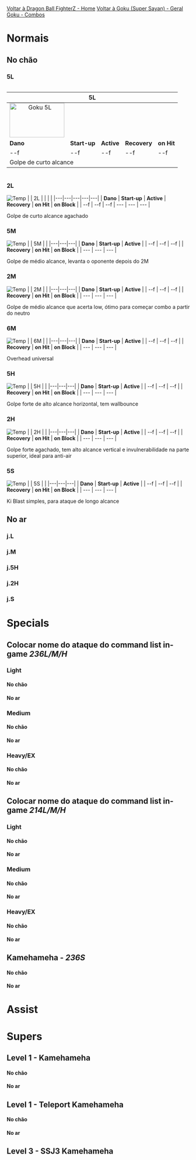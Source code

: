 <!-- TITLE: Goku - 2: Golpes e Framedata -->

[Voltar à Dragon Ball FighterZ - Home](/jogos/dragon-ball-fighter-z/home)
[Voltar à Goku (Super Sayan) - Geral](/jogos/dragon-ball-fighter-z/personagens/goku-ssj/geral)
[Goku - Combos](/jogos/dragon-ball-fighter-z/personagens/goku-ssj/combos)
# Normais
## No chão

### 5L


<div style="overflow-x:auto;">
    <table>
        <thead>
            <tr>
                <th colspan="5">5L</th>
            </tr>
        </thead>
        <tbody>
						<tr>
								<td colspan="5" style="display: inline; text-align: center;"> <img src="https://fgwiki.herokuapp.com/uploads/goku-5-l.png" alt="Goku 5L" width="150" height="94"> </td>
						</tr>
            <tr>
                <td><strong>Dano</strong></td> 
                <td><strong>Start-up</strong></td>
                <td><strong>Active</strong></td>
                <td><strong>Recovery</strong></td>
                <td><strong>on Hit</strong></td>
            </tr> 
						<tr>
                <td>--f</td>
                <td>--f</td>
                <td>--f</td>
                <td>--f</td> 
                <td>--f</td>
            </tr>
						<tr>
								<td colspan="5">Golpe de curto alcance</td>
						</tr>
        </tbody>
    </table>
</div>

### 2L
![Temp](/uploads/temp.png "Temp")
|  | 2L |  |  |  |
|---|---|---|---|---|
| **Dano** | **Start-up** | **Active** | **Recovery** | **on Hit** | **on Block** |
| --f | --f | --f | --- | --- | --- |

Golpe de curto alcance agachado

### 5M
![Temp](/uploads/temp.png "Temp")
|  | 5M |  |
|---|---|---|
| **Dano** | **Start-up** | **Active** |
| --f | --f | --f |
| **Recovery** | **on Hit** | **on Block** |
| --- | --- | --- |

Golpe de médio alcance, levanta o oponente depois do 2M

### 2M
![Temp](/uploads/temp.png "Temp")
|  | 2M |  |
|---|---|---|
| **Dano** | **Start-up** | **Active** |
| --f | --f | --f |
| **Recovery** | **on Hit** | **on Block** |
| --- | --- | --- |

Golpe de médio alcance que acerta low, ótimo para começar combo a partir do neutro

### 6M
![Temp](/uploads/temp.png "Temp")
|  | 6M |  |
|---|---|---|
| **Dano** | **Start-up** | **Active** |
| --f | --f | --f |
| **Recovery** | **on Hit** | **on Block** |
| --- | --- | --- |

Overhead universal

### 5H
![Temp](/uploads/temp.png "Temp")
|  | 5H |  |
|---|---|---|
| **Dano** | **Start-up** | **Active** |
| --f | --f | --f |
| **Recovery** | **on Hit** | **on Block** |
| --- | --- | --- |

Golpe forte de alto alcance horizontal, tem wallbounce

### 2H
![Temp](/uploads/temp.png "Temp")
|  | 2H |  |
|---|---|---|
| **Dano** | **Start-up** | **Active** |
| --f | --f | --f |
| **Recovery** | **on Hit** | **on Block** |
| --- | --- | --- |

Golpe forte agachado, tem alto alcance vertical e invulnerabilidade na parte superior, ideal para anti-air

### 5S
![Temp](/uploads/temp.png "Temp")
|  | 5S |  |
|---|---|---|
| **Dano** | **Start-up** | **Active** |
| --f | --f | --f |
| **Recovery** | **on Hit** | **on Block** |
| --- | --- | --- |

Ki Blast simples, para ataque de longo alcance


## No ar
### j.L

### j.M

### j.5H

### j.2H

### j.S

# Specials
## Colocar nome do ataque do command list in-game *236L/M/H*
### Light
#### No chão

#### No ar

### Medium
#### No chão

#### No ar

### Heavy/EX
#### No chão

#### No ar

## Colocar nome do ataque do command list in-game *214L/M/H* 
### Light
#### No chão

#### No ar

### Medium
#### No chão

#### No ar

### Heavy/EX
#### No chão

#### No ar

## Kamehameha - *236S*
#### No chão

#### No ar


# Assist

# Supers
## Level 1 - Kamehameha 
#### No chão

#### No ar

## Level 1 - Teleport Kamehameha
#### No chão

#### No ar

## Level 3 - SSJ3 Kamehameha
